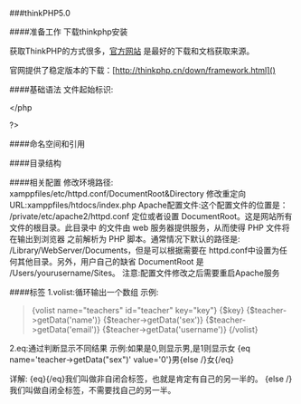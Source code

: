 ###thinkPHP5.0


####准备工作
下载thinkphp安装

获取ThinkPHP的方式很多，[官方网站](http://thinkphp.cn) 是最好的下载和文档获取来源。

官网提供了稳定版本的下载：[http://thinkphp.cn/down/framework.html]()


####基础语法
文件起始标识:

</php

?>


####命名空间和引用


####目录结构



####相关配置
	修改环境路径:
	xamppfiles/etc/httpd.conf/DocumentRoot&Directory
	修改重定向URL:xamppfiles/htdocs/index.php
	Apache配置文件:这个配置文件的位置是：
	/private/etc/apache2/httpd.conf
	定位或者设置 DocumentRoot。这是网站所有文件的根目录。此目录中	的文件由 web 服务器提供服务，从而使得 PHP 文件将在输出到浏览器	之前解析为 PHP 脚本。通常情况下默认的路径是:
	 /Library/WebServer/Documents，但是可以根据需要在 	httpd.conf中设置为任何其他目录。另外，用户自己的缺省 	DocumentRoot 是 /Users/yourusername/Sites。
	注意:配置文件修改之后需要重启Apache服务



####标签
1.volist:循环输出一个数组
示例:
>{volist name="teachers" id="teacher" key="key"}
 	<tr>
    <td>{$key}</td>
    <td>{$teacher->getData('name')}</td>
    <td>{$teacher->getData('sex')}</td>
    <td>{$teacher->getData('email')}</td>
    <td>{$teacher->getData('username')}</td>
{/volist}

2.eq:通过判断显示不同结果
示例:如果是0,则显示男,是1则显示女
{eq name='teacher->getData("sex")' value='0'}男{else /}女{/eq}

详解:
{eq}{/eq}我们叫做非自闭合标签，也就是肯定有自己的另一半的。
{else /}我们叫做自闭全标签，不需要找自己的另一半。


